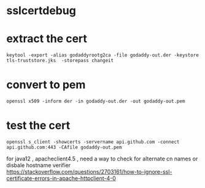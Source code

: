 # sslcertdebug
# extract the cert 
    keytool -export -alias godaddyrootg2ca -file godaddy-out.der -keystore tls-truststore.jks  -storepass changeit
# convert to pem
    openssl x509 -inform der -in godaddy-out.der -out godaddy-out.pem
# test the cert
    openssl s_client -showcerts -servername api.github.com -connect api.github.com:443 -CAfile godaddy-out.pem

for java12 , apacheclient4.5 , need a way to check for alternate cn names or disbale hostname verifier 
https://stackoverflow.com/questions/2703161/how-to-ignore-ssl-certificate-errors-in-apache-httpclient-4-0
